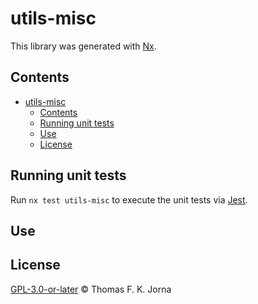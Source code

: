 # utils-misc

This library was generated with [Nx](https://nx.dev).

## Contents

- [utils-misc](#utils-misc)
  - [Contents](#contents)
  - [Running unit tests](#running-unit-tests)
  - [Use](#use)
  - [License](#license)

## Running unit tests

Run `nx test utils-misc` to execute the unit tests via [Jest](https://jestjs.io).

## Use

## License

[GPL-3.0-or-later](https://www.gnu.org/licenses/gpl-3.0-standalone.html) © Thomas F. K. Jorna
